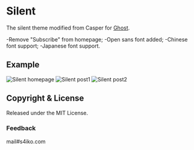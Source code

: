 # Silent
The silent theme modified from Casper for [Ghost](http://github.com/tryghost/ghost/).

-Remove "Subscribe" from homepage;
-Open sans font added;
-Chinese font support;
-Japanese font support.

## Example
![](http://i.imgur.com/9dzek6r.jpg "Silent homepage")
![](http://i.imgur.com/txJJbtA.jpg "Silent post1")
![](http://i.imgur.com/qoP7wsM.jpg "Silent post2")

## Copyright & License

Released under the MIT License.

### Feedback
mail#s4iko.com